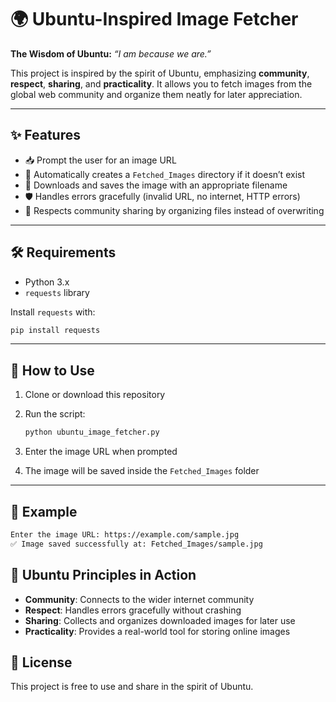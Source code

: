 # 🌍 Ubuntu-Inspired Image Fetcher

**The Wisdom of Ubuntu:** *“I am because we are.”*

This project is inspired by the spirit of Ubuntu, emphasizing **community**, **respect**, **sharing**, and **practicality**.
It allows you to fetch images from the global web community and organize them neatly for later appreciation.

---

## ✨ Features

* 📥 Prompt the user for an image URL
* 📂 Automatically creates a `Fetched_Images` directory if it doesn’t exist
* 💾 Downloads and saves the image with an appropriate filename
* 🛡️ Handles errors gracefully (invalid URL, no internet, HTTP errors)
* 🔄 Respects community sharing by organizing files instead of overwriting

---

## 🛠️ Requirements

* Python 3.x
* `requests` library

Install `requests` with:

```bash
pip install requests
```

---

## 🚀 How to Use

1. Clone or download this repository
2. Run the script:

   ```bash
   python ubuntu_image_fetcher.py
   ```
3. Enter the image URL when prompted
4. The image will be saved inside the `Fetched_Images` folder

---

## 📂 Example

```bash
Enter the image URL: https://example.com/sample.jpg
✅ Image saved successfully at: Fetched_Images/sample.jpg
```

## 🧩 Ubuntu Principles in Action

* **Community**: Connects to the wider internet community
* **Respect**: Handles errors gracefully without crashing
* **Sharing**: Collects and organizes downloaded images for later use
* **Practicality**: Provides a real-world tool for storing online images


## 📜 License

This project is free to use and share in the spirit of Ubuntu.
